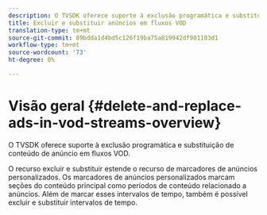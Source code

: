 ```yaml
---
description: O TVSDK oferece suporte à exclusão programática e substituição de conteúdo de anúncio em fluxos VOD.
title: Excluir e substituir anúncios em fluxos VOD
translation-type: tm+mt
source-git-commit: 89bdda1d4bd5c126f19ba75a819942df901183d1
workflow-type: tm+mt
source-wordcount: '73'
ht-degree: 0%

---
```



# Visão geral {#delete-and-replace-ads-in-vod-streams-overview}

O TVSDK oferece suporte à exclusão programática e substituição de conteúdo de anúncio em fluxos VOD.

O recurso excluir e substituir estende o recurso de marcadores de anúncios personalizados. Os marcadores de anúncios personalizados marcam seções do conteúdo principal como períodos de conteúdo relacionado a anúncios. Além de marcar esses intervalos de tempo, também é possível excluir e substituir intervalos de tempo.